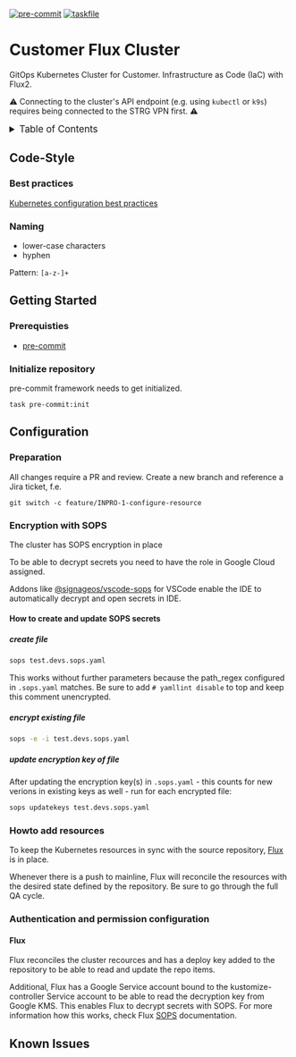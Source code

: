 <!-- markdownlint-disable MD041 -->
<!-- markdownlint-disable MD033 -->
<!-- markdownlint-disable MD028 -->
<!-- markdownlint-disable MD024 -->

<!-- PROJECT SHIELDS -->
<!--
*** I'm using markdown "reference style" links for readability.
*** Reference links are enclosed in brackets [ ] instead of parentheses ( ).
*** See the bottom of this document for the declaration of the reference variables
*** for contributors-url, forks-url, etc. This is an optional, concise syntax you may use.
*** https://www.markdownguide.org/basic-syntax/#reference-style-links
-->

[![pre-commit][pre-commit-shield]][pre-commit-url]
[![taskfile][taskfile-shield]][taskfile-url]

# Customer Flux Cluster

GitOps Kubernetes Cluster for Customer. Infrastructure as Code (IaC) with Flux2.

:warning: Connecting to the cluster's API endpoint (e.g. using `kubectl` or `k9s`) requires being connected to the STRG VPN first. :warning:

<details>
  <summary style="font-size:1.2em;">Table of Contents</summary>
<!-- START doctoc generated TOC please keep comment here to allow auto update -->
<!-- DON'T EDIT THIS SECTION, INSTEAD RE-RUN doctoc TO UPDATE -->

- [Code-Style](#code-style)
  - [Best practices](#best-practices)
  - [Naming](#naming)
- [Getting Started](#getting-started)
  - [Prerequisties](#prerequisties)
  - [Initialize repository](#initialize-repository)
- [Configuration](#configuration)
  - [Preparation](#preparation)
  - [Encryption with SOPS](#encryption-with-sops)
  - [Howto add resources](#howto-add-resources)
  - [Authentication and permission configuration](#authentication-and-permission-configuration)
- [Known Issues](#known-issues)

<!-- END doctoc generated TOC please keep comment here to allow auto update -->
</details>

## Code-Style

### Best practices

[Kubernetes configuration best practices][kubernetes-best-practices]

### Naming

- lower-case characters
- hyphen

Pattern: `[a-z-]+`

## Getting Started

### Prerequisties

- [pre-commit][pre-commit-url]

### Initialize repository

pre-commit framework needs to get initialized.

```console
task pre-commit:init
```

## Configuration

### Preparation

All changes require a PR and review. Create a new branch and reference a Jira ticket, f.e.

```console
git switch -c feature/INPRO-1-configure-resource
```

### Encryption with SOPS

The cluster has SOPS encryption in place

To be able to decrypt secrets you need to have the role in Google Cloud assigned.

Addons like [@signageos/vscode-sops][@signageos/vscode-sops] for VSCode enable the IDE to automatically decrypt and open secrets in IDE.

#### How to create and update SOPS secrets

##### create file

```sh
sops test.devs.sops.yaml
```

This works without further parameters because the path_regex configured in `.sops.yaml` matches.
Be sure to add `# yamllint disable` to top and keep this comment unencrypted.

##### encrypt existing file

```sh
sops -e -i test.devs.sops.yaml
```

##### update encryption key of file

After updating the encryption key(s) in `.sops.yaml` - this counts for new verions in existing keys as well - run for each encrypted file:

```sh
sops updatekeys test.devs.sops.yaml
```

### Howto add resources

To keep the Kubernetes resources in sync with the source repository, [Flux][flux] is in place.

Whenever there is a push to mainline, Flux will reconcile the resources with the desired state defined by the repository. Be sure to go through the full QA cycle.

### Authentication and permission configuration

#### Flux

Flux reconciles the cluster recources and has a deploy key added to the repository to be able to read and update the repo items.

Additional, Flux has a Google Service account bound to the kustomize-controller Service account to be able to read the decryption key from Google KMS.
This enables Flux to decrypt secrets with SOPS. For more information how this works, check Flux [SOPS][flux-sops] documentation.

## Known Issues

<!-- TBD -->

<!-- MARKDOWN LINKS & IMAGES -->
<!-- https://www.markdownguide.org/basic-syntax/#reference-style-links -->

<!-- Links -->

[kubernetes-best-practices]: https://kubernetes.io/docs/concepts/configuration/overview/
[@signageos/vscode-sops]: https://marketplace.visualstudio.com/items?itemName=signageos.signageos-vscode-sops
[flux]: https://fluxcd.io/flux/
[flux-sops]: https://fluxcd.io/flux/guides/mozilla-sops/

<!-- Badges -->

[pre-commit-shield]: https://img.shields.io/badge/pre--commit-enabled-brightgreen?logo=pre-commit
[pre-commit-url]: https://github.com/pre-commit/pre-commit
[taskfile-url]: https://taskfile.dev/
[taskfile-shield]: https://img.shields.io/badge/Taskfile-Enabled-brightgreen?logo=task

